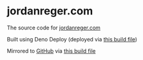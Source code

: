 # jordanreger.com
The source code for [jordanreger.com](https://jordanreger.com)

Built using Deno Deploy 
(deployed via [this build file](https://man.sr.ht/~jordanreger/deno-deploy))

Mirrored to [GitHub](https://github.com/jordanreger/com) via [this build file](https://man.sr.ht/~jordanreger/sourcehut-to-github-mirror)